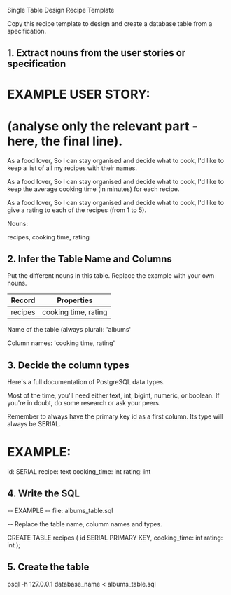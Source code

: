 Single Table Design Recipe Template

Copy this recipe template to design and create a database table from a specification.

##  1. Extract nouns from the user stories or specification

# EXAMPLE USER STORY:
# (analyse only the relevant part - here, the final line).

As a food lover,
So I can stay organised and decide what to cook,
I'd like to keep a list of all my recipes with their names.

As a food lover,
So I can stay organised and decide what to cook,
I'd like to keep the average cooking time (in minutes) for each recipe.

As a food lover,
So I can stay organised and decide what to cook,
I'd like to give a rating to each of the recipes (from 1 to 5).

Nouns:

recipes, cooking time, rating


##  2. Infer the Table Name and Columns
Put the different nouns in this table. Replace the example with your own nouns.

Record | Properties
-------|------------
recipes | cooking time, rating

Name of the table (always plural): 'albums'

Column names: 'cooking time, rating'

##  3. Decide the column types

Here's a full documentation of PostgreSQL data types.

Most of the time, you'll need either text, int, bigint, numeric, or boolean. If you're in doubt, do some research or ask your peers.

Remember to always have the primary key id as a first column. Its type will always be SERIAL.

# EXAMPLE:

id: SERIAL
recipe: text
cooking_time: int
rating: int


##  4. Write the SQL
-- EXAMPLE
-- file: albums_table.sql

-- Replace the table name, columm names and types.

CREATE TABLE recipes (
    id SERIAL PRIMARY KEY,
cooking_time: int
rating: int
);
##  5. Create the table

psql -h 127.0.0.1 database_name < albums_table.sql